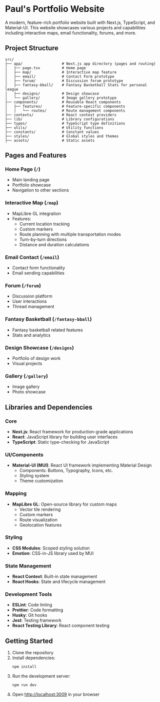 # Paul's Portfolio Website

A modern, feature-rich portfolio website built with Next.js, TypeScript, and Material-UI. This website showcases various projects and capabilities including interactive maps, email functionality, forums, and more.

## Project Structure

```
src/
├── app/                  # Next.js app directory (pages and routing)
│   ├── page.tsx          # Home page
│   ├── map/              # Interactive map feature
│   ├── email/            # Contact Form prototype
│   ├── forum/            # Discussion forum prototype
│   ├── fantasy-bball/    # Fantasy Basketball Stats for personal league
│   ├── designs/          # Design showcase
│   └── gallery/          # Image gallery prototype
├── components/           # Reusable React components
│   ├── features/         # Feature-specific components
│   │   └── routes/       # Route management components
├── contexts/             # React context providers
├── lib/                  # Library configurations
├── types/                # TypeScript type definitions
├── utils/                # Utility functions
├── constants/            # Constant values
├── styles/               # Global styles and themes
├── assets/               # Static assets

```

## Pages and Features

### Home Page (`/`)

- Main landing page
- Portfolio showcase
- Navigation to other sections

### Interactive Map (`/map`)

- MapLibre GL integration
- Features:
    - Current location tracking
    - Custom markers
    - Route planning with multiple transportation modes
    - Turn-by-turn directions
    - Distance and duration calculations

### Email Contact (`/email`)

- Contact form functionality
- Email sending capabilities

### Forum (`/forum`)

- Discussion platform
- User interactions
- Thread management

### Fantasy Basketball (`/fantasy-bball`)

- Fantasy basketball related features
- Stats and analytics

### Design Showcase (`/designs`)

- Portfolio of design work
- Visual projects

### Gallery (`/gallery`)

- Image gallery
- Photo showcase

## Libraries and Dependencies

### Core

- **Next.js**: React framework for production-grade applications
- **React**: JavaScript library for building user interfaces
- **TypeScript**: Static type-checking for JavaScript

### UI/Components

- **Material-UI (MUI)**: React UI framework implementing Material Design
    - Components: Buttons, Typography, Icons, etc.
    - Styling system
    - Theme customization

### Mapping

- **MapLibre GL**: Open-source library for custom maps
    - Vector tile rendering
    - Custom markers
    - Route visualization
    - Geolocation features

### Styling

- **CSS Modules**: Scoped styling solution
- **Emotion**: CSS-in-JS library used by MUI

### State Management

- **React Context**: Built-in state management
- **React Hooks**: State and lifecycle management

### Development Tools

- **ESLint**: Code linting
- **Prettier**: Code formatting
- **Husky**: Git hooks
- **Jest**: Testing framework
- **React Testing Library**: React component testing

## Getting Started

1. Clone the repository
2. Install dependencies:
    ```bash
    npm install
    ```
3. Run the development server:
    ```bash
    npm run dev
    ```
4. Open [http://localhost:3009](http://localhost:3009) in your browser
